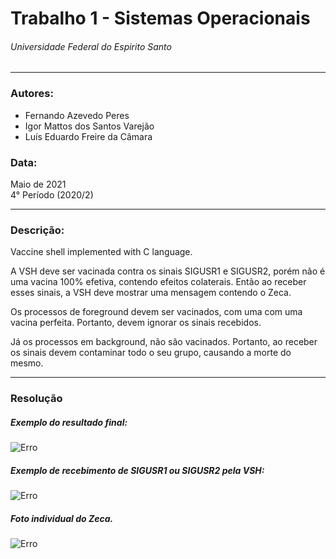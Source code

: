 # Trabalho 1 - Sistemas Operacionais
###### Universidade Federal do Espirito Santo

---
### Autores:
* Fernando Azevedo Peres
* Igor Mattos dos Santos Varejão
* Luís Eduardo Freire da Câmara

### Data:
Maio de 2021 <br>
4° Período (2020/2)

---
### Descrição:
Vaccine shell implemented with C language.

A VSH deve ser vacinada contra os sinais SIGUSR1 e SIGUSR2, porém não é uma vacina 100% efetiva, contendo efeitos colaterais. Então ao receber esses sinais, a VSH deve mostrar uma mensagem contendo o Zeca.

Os processos de foreground devem ser vacinados, com uma com uma vacina perfeita. Portanto, devem ignorar os sinais recebidos.

Já os processos em background, não são vacinados. Portanto, ao receber os sinais devem contaminar todo o seu grupo, causando a morte do mesmo.

---
### Resolução

##### Exemplo do resultado final:
![Erro](https://github.com/ivarejao/T1-SO/blob/main/imagens/Implementacao.png "Implementação")

##### Exemplo de recebimento de SIGUSR1 ou SIGUSR2 pela VSH:

![Erro](https://github.com/ivarejao/T1-SO/blob/main/imagens/Recebeu_Sinal.png "Exemplo de recebimento de sinal")

##### Foto individual do Zeca.
![Erro](https://github.com/ivarejao/T1-SO/blob/main/imagens/Zeca.png "Zeca")